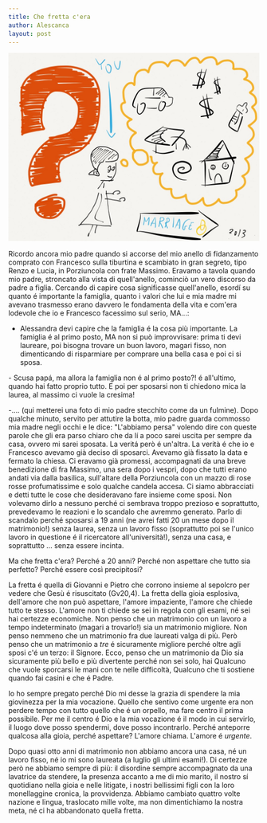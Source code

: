 ```yaml
---
title: Che fretta c'era
author: Alescanca
layout: post
---
```

<img src="img/posts/dubbio-matrimonio.jpg" width="520px">

Ricordo ancora mio padre quando si accorse del mio anello di fidanzamento comprato con Francesco sulla tiburtina e scambiato in gran segreto, tipo Renzo e Lucia, in Porziuncola con frate Massimo.
Eravamo a tavola quando mio padre, stroncato alla vista di quell'anello, cominciò un vero discorso da padre a figlia. Cercando di capire cosa significasse quell'anello, esordí su quanto é importante la famiglia, quanto i valori che lui e mia madre mi avevano trasmesso erano davvero le fondamenta della vita e com'era lodevole che io e Francesco facessimo sul serio, MA...:
- Alessandra devi capire che la famiglia é la cosa più importante. La famiglia é al primo posto, MA non si può improvvisare: prima ti devi laureare, poi bisogna trovare un buon lavoro, magari fisso, non dimenticando di risparmiare per comprare una bella casa e poi ci si sposa.
<!-- INIZIO -->- Scusa papá, ma allora la famiglia non é al primo posto?! é all'ultimo, quando hai fatto proprio tutto. E poi per sposarsi non ti chiedono mica la laurea, al massimo ci vuole la cresima!<!-- FINE -->
-.... (qui metterei una foto di mio padre stecchito come da un fulmine).
Dopo qualche minuto, servito per attutire la botta, mio padre guarda commosso mia madre negli occhi e le dice: "L'abbiamo persa" volendo dire con queste parole che gli era parso chiaro che da lí a poco sarei uscita per sempre da casa, ovvero mi sarei sposata.
La veritá però é un'altra. La verità é che io e Francesco avevamo già deciso di sposarci. Avevamo già fissato la data e fermato la chiesa. Ci eravamo già promessi, accompagnati da una breve benedizione di fra Massimo, una sera dopo i vespri, dopo che tutti erano andati via dalla basilica, sull'altare della Porziuncola con un mazzo di rose rosse profumatissime e solo qualche candela accesa. Ci siamo abbracciati e detti tutte le cose che desideravano fare insieme come sposi. Non volevamo dirlo a nessuno perché ci sembrava troppo prezioso e soprattutto, prevedevamo le reazioni e lo scandalo che avremmo generato. Parlo di scandalo perché sposarsi a 19 anni (ne avrei fatti 20 un mese dopo il matrimonio!) senza laurea, senza un lavoro fisso (soprattutto poi se l'unico lavoro in questione é il ricercatore all'università!), senza una casa, e soprattutto ... senza essere incinta.

Ma che fretta c'era? Perché a 20 anni? Perché non aspettare che tutto sia perfetto? Perché essere così precipitosi?

La fretta é quella di Giovanni e Pietro che corrono insieme al sepolcro per vedere che Gesù é risuscitato (Gv20,4). La fretta della gioia esplosiva, dell'amore che non può aspettare, l'amore impaziente, l'amore che chiede tutto te stesso. 
L'amore non ti chiede se sei in regola con gli esami, né sei hai certezze economiche. Non penso che un matrimonio con un lavoro a tempo indeterminato (magari a trovarlo!) sia un matrimonio migliore. Non penso nemmeno che un matrimonio fra due laureati valga di più. Però penso che un matrimonio a *tre* é sicuramente migliore perché oltre agli sposi c'é un terzo: il Signore. Ecco, penso che un matrimonio da Dio sia sicuramente più bello e più divertente perché non sei solo, hai Qualcuno che vuole sporcarsi le mani con te nelle difficoltà, Qualcuno che ti sostiene quando fai casini e che é Padre.

Io ho sempre pregato perché Dio mi desse la grazia di spendere la mia giovinezza per la mia vocazione. Quello che sentivo come urgente era non perdere tempo con tutto quello che é un orpello, ma fare centro il prima possibile. Per me il centro é Dio e la mia vocazione é il modo in cui servirlo, il luogo dove posso spendermi, dove posso incontrarlo. Perché anteporre qualcosa alla gioia, perché aspettare? L'amore chiama. L'amore é *urgente*. 

Dopo quasi otto anni di matrimonio non abbiamo ancora una casa, né un lavoro fisso, né io mi sono laureata (a luglio gli ultimi esami!). Di certezze però ne abbiamo sempre di più: il disordine sempre accompagnato da una lavatrice da stendere, la presenza accanto a me di mio marito, il nostro sí quotidiano nella gioia e nelle litigate, i nostri bellissimi figli con la loro monellaggine cronica, la provvidenza. 
Abbiamo cambiato quattro volte nazione e lingua, traslocato mille volte, ma non dimentichiamo la nostra meta, né ci ha abbandonato quella fretta.

